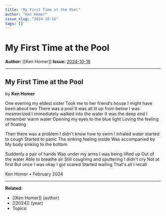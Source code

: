 ```yaml
---
title: "My First Time at the Pool"
author: "Ken Homer"
issue_slug: "2024-10-16"
tags: []
---
```


# My First Time at the Pool

**Author:** [[Ken Homer]]
**Issue:** [2024-10-16](https://plex.collectivesensecommons.org/2024-10-16/)

---

## My First Time at the Pool
by **Ken Homer**

One evening my eldest sister
Took me to her friend’s house
I might have been about two
There was a pool
It was all lit up from below
I was mesmerized
I immediately walked into the water
It was the deep end
I remember warm water
Opening my eyes to the blue light
Loving the feeling of floating

Then there was a problem
I didn't know how to swim
l inhaled water
started to cough
Started to panic
The sinking feeling inside
Was accompanied by
My body sinking to the bottom

Suddenly a pair of hands
Was under my arms
I was being lifted up
Out of the water
Able to breathe air
Still coughing and sputtering
I didn't cry
Not at first
But once I was okay
I got scared
Started wailing
That's all I recall

Ken Homer • February 2024

---

**Related:**
- [[Ken Homer]] (author)
- [[2024]] (year)
- Topics: 

